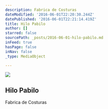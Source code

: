 ```yaml
---
description: Fabrica de Costuras
dateModified: '2016-06-01T22:20:30.244Z'
datePublished: '2016-06-01T22:21:14.419Z'
title: Hilo Pabilo
author: []
starred: false
sourcePath: _posts/2016-06-01-hilo-pabilo.md
inFeed: true
hasPage: false
inNav: false
_type: MediaObject

---
```

<article style=""><img src="https://the-grid-user-content.s3-us-west-2.amazonaws.com/71a40e95-c643-4948-a9e9-c728dcef2566.png" /><h1>Hilo Pabilo</h1><p>Fabrica de Costuras</p></article>